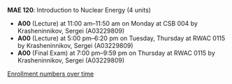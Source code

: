 **MAE 120**: Introduction to Nuclear Energy (4 units)

- **A00** (Lecture) at 11:00 am–11:50 am on Monday at CSB 004 by Krasheninnikov, Sergei (A03229809)
- **A00** (Lecture) at 5:00 pm–6:20 pm on Tuesday, Thursday at RWAC 0115 by Krasheninnikov, Sergei (A03229809)
- **A00** (Final Exam) at 7:00 pm–9:59 pm on Thursday at RWAC 0115 by Krasheninnikov, Sergei (A03229809)

[Enrollment numbers over time](./MAE120.tsv)
